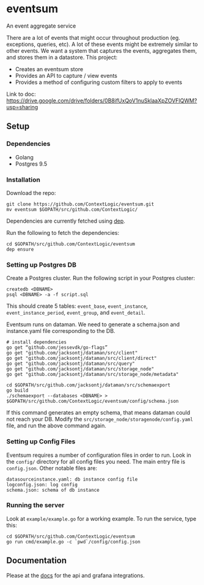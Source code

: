 # eventsum
An event aggregate service 

There are a lot of events that might occur throughout production (eg. exceptions, queries, etc). A lot of these events might be extremely similar to other events. We want a system that captures the events, aggregates them, and stores them in a datastore. This project: 

- Creates an eventsum store
- Provides an API to capture / view events 
- Provides a method of configuring custom filters to apply to events

Link to doc: https://drive.google.com/drive/folders/0B8ifUxQoV1nuSklaaXpZOVFIQWM?usp=sharing


## Setup 
### Dependencies
- Golang 
- Postgres 9.5

### Installation
Download the repo: 
```
git clone https://github.com/ContextLogic/eventsum.git
mv eventsum $GOPATH/src/github.com/ContextLogic/
```

Dependencies are currently fetched using [dep](https://github.com/golang/dep).

Run the following to fetch the dependencies: 
```
cd $GOPATH/src/github.com/ContextLogic/eventsum
dep ensure
```
### Setting up Postgres DB
Create a Postgres cluster. Run the following script in your Postgres cluster: 
```
createdb <DBNAME>
psql <DBNAME> -a -f script.sql
```
This should create 5 tables: `event_base`, `event_instance`, `event_instance_period`, `event_group`, and `event_detail`. 

Eventsum runs on dataman. We need to generate a schema.json and instance.yaml file corresponding to the DB. 
```
# install dependencies
go get “github.com/jessevdk/go-flags”
go get "github.com/jacksontj/dataman/src/client"
go get "github.com/jacksontj/dataman/src/client/direct"
go get "github.com/jacksontj/dataman/src/query"
go get "github.com/jacksontj/dataman/src/storage_node"
go get "github.com/jacksontj/dataman/src/storage_node/metadata"
    
cd $GOPATH/src/github.com/jacksontj/dataman/src/schemaexport
go build 
./schemaexport --databases <DBNAME> > $GOPATH/src/github.com/ContextLogic/eventsum/config/schema.json
```
If this command generates an empty schema, that means dataman could not reach your DB. Modify the `src/storage_node/storagenode/config.yaml` file, and run the above command again. 

### Setting up Config Files
Eventsum requires a number of configuration files in order to run. Look in the `config/` directory for all config files you need. The main entry file is `config.json`. Other notable files are: 
```
datasourceinstance.yaml: db instance config file
logconfig.json: log config
schema.json: schema of db instance
```

### Running the server
Look at `example/example.go` for a working example. To run the service, type this:
```
cd $GOPATH/src/github.com/ContextLogic/eventsum
go run cmd/example.go -c `pwd`/config/config.json
```

## Documentation
Please at the [docs](/docs) for the api and grafana integrations. 
